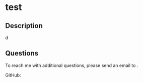 # test

## Description

d

## Questions

To reach me with additional questions, please send an email to .

GitHub: [](https://github.com/)

